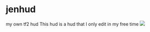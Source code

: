 # jenhud
my own tf2 hud
This hud is a hud that I only edit in my free time
![](images/imgur.com/YqzbVXn.png)
